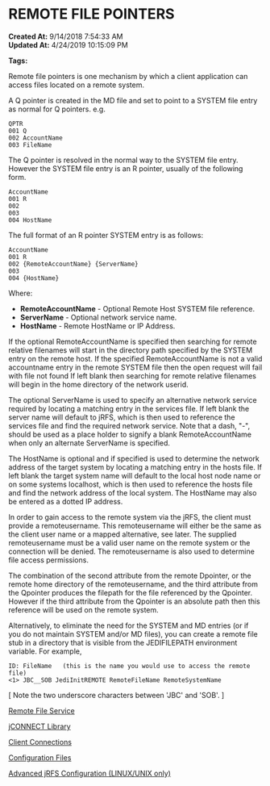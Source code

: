 # REMOTE FILE POINTERS

**Created At:** 9/14/2018 7:54:33 AM  
**Updated At:** 4/24/2019 10:15:09 PM  

**Tags:**
<badge text='daemons' vertical='middle' />
<badge text='remote files' vertical='middle' />

Remote file pointers is one mechanism by which a client application can access files located on a remote system.

A Q pointer is created in the MD file and set to point to a SYSTEM file entry as normal for Q pointers. e.g.

```
QPTR
001 Q
002 AccountName
003 FileName
```

The Q pointer is resolved in the normal way to the SYSTEM file entry. However the SYSTEM file entry is an R pointer, usually of the following form.

```
AccountName
001 R
002
003
004 HostName
```

The full format of an R pointer SYSTEM entry is as follows:

```
AccountName
001 R
002 {RemoteAccountName} {ServerName}
003
004 {HostName}
```

Where:

- **RemoteAccountName** - Optional Remote Host SYSTEM file reference.
- **ServerName** - Optional network service name.
- **HostName** - Remote HostName or IP Address.


If the optional RemoteAccountName is specified then searching for remote relative filenames will start in the directory path specified by the SYSTEM entry on the remote host. If the specified RemoteAccountName is not a valid accountname entry in the remote SYSTEM file then the open request will fail with file not found If left blank then searching for remote relative filenames will begin in the home directory of the network userid.

The optional ServerName is used to specify an alternative network service required by locating a matching entry in the services file. If left blank the server name will default to jRFS, which is then used to reference the services file and find the required network service. Note that a dash, "-", should be used as a place holder to signify a blank RemoteAccountName when only an alternate ServerName is specified.

The HostName is optional and if specified is used to determine the network address of the target system by locating a matching entry in the hosts file. If left blank the target system name will default to the local host node name or on some systems localhost, which is then used to reference the hosts file and find the network address of the local system. The HostName may also be entered as a dotted IP address.

In order to gain access to the remote system via the jRFS, the client must provide a remoteusername. This remoteusername will either be the same as the client user name or a mapped alternative, see later. The supplied remoteusername must be a valid user name on the remote system or the connection will be denied. The remoteusername is also used to determine file access permissions.

The combination of the second attribute from the remote Dpointer, or the remote home directory of the remoteusername, and the third attribute from the Qpointer produces the filepath for the file referenced by the Qpointer. However if the third attribute from the Qpointer is an absolute path then this reference will be used on the remote system.

Alternatively, to eliminate the need for the SYSTEM and MD entries (or if you do not maintain SYSTEM and/or MD files), you can create a remote file stub in a directory that is visible from the JEDIFILEPATH environment variable. For example,



```
ID: FileName   (this is the name you would use to access the remote file)
<1> JBC__SOB JediInitREMOTE RemoteFileName RemoteSystemName
```



[ Note the two underscore characters between 'JBC' and 'SOB'. ]



[Remote File Service](339365-remote-file-service)

[jCONNECT Library](jconnect-library)

[Client Connections](client-connections)

[Configuration Files](339368-configuration-files)

[Advanced jRFS Configuration (LINUX/UNIX only)](advanced-jrfs-configuration)

###  
